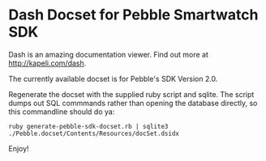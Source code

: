 # Dash Docset for Pebble Smartwatch SDK

Dash is an amazing documentation viewer. Find out more at http://kapeli.com/dash.

The currently available docset is for Pebble's SDK Version 2.0.

Regenerate the docset with the supplied ruby script and sqlite. The script dumps out SQL commmands rather than opening the database directly, so this commandline should do ya:

``ruby generate-pebble-sdk-docset.rb | sqlite3 ./Pebble.docset/Contents/Resources/docSet.dsidx``

Enjoy!